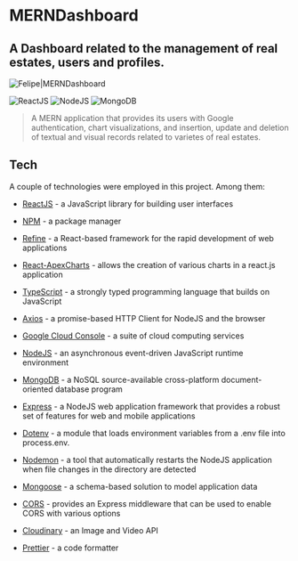 # MERNDashboard

## A Dashboard related to the management of real estates, users and profiles.

![Felipe|MERNDashboard](https://img.shields.io/badge/FelipeMDantas-MERNDashboard-white)

<p>

![ReactJS](https://img.shields.io/badge/react-%2320232a.svg?style=for-the-badge&logo=react&logoColor=%2361DAFB)
![NodeJS](https://img.shields.io/badge/node.js-6DA55F?style=for-the-badge&logo=node.js&logoColor=white)
![MongoDB](https://img.shields.io/badge/MongoDB-%234ea94b.svg?style=for-the-badge&logo=mongodb&logoColor=white)

> A MERN application that provides its users with Google authentication, chart visualizations, and insertion, update and deletion of textual and visual records related to varietes of real estates.

## Tech

A couple of technologies were employed in this project. Among them:

- [ReactJS] - a JavaScript library for building user interfaces
- [NPM] - a package manager
- [Refine] - a React-based framework for the rapid development of web applications
- [React-ApexCharts] - allows the creation of various charts in a react.js application
- [TypeScript] - a strongly typed programming language that builds on JavaScript
- [Axios] - a promise-based HTTP Client for NodeJS and the browser
- [Google Cloud Console] - a suite of cloud computing services
- [NodeJS] - an asynchronous event-driven JavaScript runtime environment
- [MongoDB] - a NoSQL source-available cross-platform document-oriented database program
- [Express] - a NodeJS web application framework that provides a robust set of features for web and mobile applications
- [Dotenv] - a module that loads environment variables from a .env file into process.env.
- [Nodemon] - a tool that automatically restarts the NodeJS application when file changes in the directory are detected
- [Mongoose] - a schema-based solution to model application data
- [CORS] - provides an Express middleware that can be used to enable CORS with various options
- [Cloudinary] - an Image and Video API
- [Prettier] - a code formatter

  [reactjs]: https://reactjs.org/
  [npm]: https://www.npmjs.com/
  [refine]: https://refine.dev/
  [react-apexcharts]: https://apexcharts.com/docs/react-charts/
  [typescript]: https://www.typescriptlang.org/
  [axios]: https://axios-http.com/docs/intro
  [google cloud console]: https://console.cloud.google.com
  [nodejs]: https://nodejs.org/en/
  [mongodb]: https://www.mongodb.com/
  [express]: https://expressjs.com/
  [dotenv]: https://dotenv.org/
  [nodemon]: https://www.npmjs.com/package/nodemon
  [mongoose]: https://mongoosejs.com/
  [cors]: https://github.com/expressjs/cors
  [cloudinary]: https://cloudinary.com/
  [prettier]: https://prettier.io/
